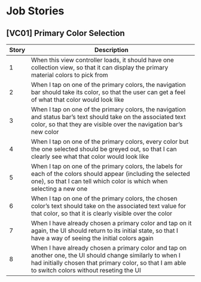 # Job Stories
## [VC01] Primary Color Selection

| Story | Description |
| --- | --- |
| 1 | When this view controller loads, it should have one collection view, so that it can display the primary material colors to pick from |
| 2 | When I tap on one of the primary colors, the navigation bar should take its color, so that the user can get a feel of what that color would look like |
| 3 | When I tap on one of the primary colors, the navigation and status bar’s text should take on the associated text color, so that they are visible over the navigation bar’s new color |
| 4 | When I tap on one of the primary colors, every color but the one selected should be greyed out, so that I can clearly see what that color would look like |
| 5 | When I tap on one of the primary colors, the labels for each of the colors should appear (including the selected one), so that I can tell which color is which when selecting a new one |
| 6 | When I tap on one of the primary colors, the chosen color’s text should take on the associated text value for that color, so that it is clearly visible over the color |
| 7 | When I have already chosen a primary color and tap on it again, the UI should return to its initial state, so that I have a way of seeing the initial colors again |
| 8 | When I have already chosen a primary color and tap on another one, the UI should change similarly to when I had initially chosen that primary color, so that I am able to switch colors without reseting the UI |